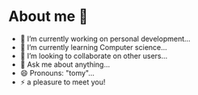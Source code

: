 # About me 👋

- 🔭 I’m currently working on personal development...
- 🌱 I’m currently learning Computer science...
- 👯 I’m looking to collaborate on other users...
- 💬 Ask me about anything...
- 😄 Pronouns: "tomy"...
- ⚡ a pleasure to meet you! 

